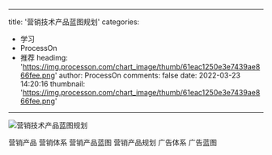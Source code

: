 
---
title: '营销技术产品蓝图规划'
categories: 
 - 学习
 - ProcessOn
 - 推荐
headimg: 'https://img.processon.com/chart_image/thumb/61eac1250e3e7439ae866fee.png'
author: ProcessOn
comments: false
date: 2022-03-23 14:20:16
thumbnail: 'https://img.processon.com/chart_image/thumb/61eac1250e3e7439ae866fee.png'
---

<div>   
<img class="thumb" alt="营销技术产品蓝图规划" src="https://img.processon.com/chart_image/thumb/61eac1250e3e7439ae866fee.png" referrerpolicy="no-referrer">
<p>营销产品 营销体系 营销产品蓝图 营销产品规划 广告体系 广告蓝图</p>  
</div>
            